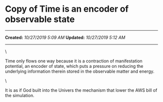 Copy of Time is an encoder of observable state
==============================================

  -------------- ----------------------
  **Created:**   *10/27/2019 5:09 AM*
  **Updated:**   *10/27/2019 5:12 AM*
  -------------- ----------------------

\

Time only flows one way because it is a contraction of manifestation
potential, an encoder of state, which puts a pressure on reducing the
underlying information therein stored in the observable matter and
energy.

\

It is as if God built into the Univers the mechanism that lower the AWS
bill of the simulation.

 
